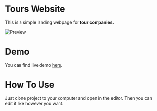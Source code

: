 # Tours Website

This is a simple landing webpage for **tour companies.**

![Preview](https://i.ibb.co/6NvnhFD/Ekran-Resmi-2019-04-16-01-35-52.png "Logo Title Text 1")

# Demo

You can find live demo [here](https://tours-landing-page.netlify.com/).

# How To Use

Just clone project to your computer and open in the editor. Then you can edit it like however you want.
